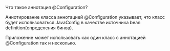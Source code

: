 Что такое аннотация @Configuration?

Аннотирование класса аннотацией @Configuration указывает, что класс будет использоваться JavaConfig в качестве источника bean definition(определения бинов).

Приложение может использовать как один класс с аннотацией @Configuration так и несколько.
